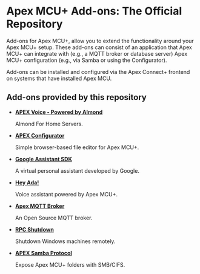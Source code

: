 # Apex MCU+ Add-ons: The Official Repository

Add-ons for Apex MCU+, allow you to extend the functionality
around your Apex MCU+ setup. These add-ons can consist of an application
that Apex MCU+ can integrate with (e.g., a MQTT broker or database server)
Apex MCU+ configuration (e.g., via Samba or using
the Configurator).

Add-ons can be installed and configured via the Apex Connect+ frontend on
systems that have installed Apex MCU.

## Add-ons provided by this repository

- **[APEX Voice - Powered by Almond](/almond/README.md)**

    Almond For Home Servers.

- **[APEX Configurator](/configurator/README.md)**

    Simple browser-based file editor for Apex MCU+.

- **[Google Assistant SDK](/google_assistant/README.md)**

    A virtual personal assistant developed by Google.

- **[Hey Ada!](/ada/README.md)**

    Voice assistant powered by Apex MCU+.

- **[Apex MQTT Broker](/mosquitto/README.md)**

    An Open Source MQTT broker.

- **[RPC Shutdown](/rpc_shutdown/README.md)**

    Shutdown Windows machines remotely.

- **[APEX Samba Protocol](/samba/README.md)**

    Expose Apex MCU+ folders with SMB/CIFS.
